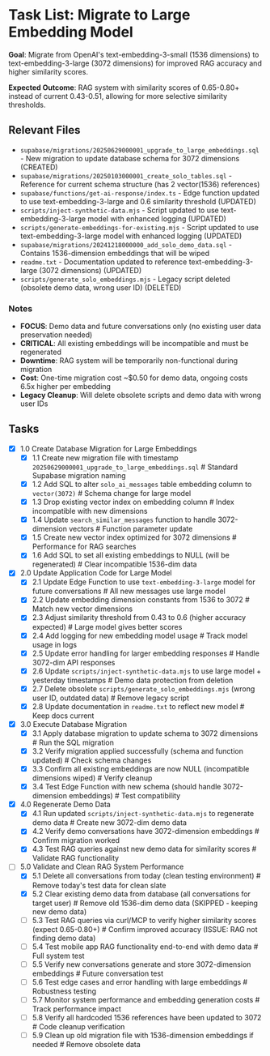 # Task List: Migrate to Large Embedding Model

**Goal**: Migrate from OpenAI's text-embedding-3-small (1536 dimensions) to text-embedding-3-large (3072 dimensions) for improved RAG accuracy and higher similarity scores.

**Expected Outcome**: RAG system with similarity scores of 0.65-0.80+ instead of current 0.43-0.51, allowing for more selective similarity thresholds.

## Relevant Files

- `supabase/migrations/20250629000001_upgrade_to_large_embeddings.sql` - New migration to update database schema for 3072 dimensions (CREATED)
- `supabase/migrations/20250103000001_create_solo_tables.sql` - Reference for current schema structure (has 2 vector(1536) references)
- `supabase/functions/get-ai-response/index.ts` - Edge function updated to use text-embedding-3-large and 0.6 similarity threshold (UPDATED)
- `scripts/inject-synthetic-data.mjs` - Script updated to use text-embedding-3-large model with enhanced logging (UPDATED)
- `scripts/generate-embeddings-for-existing.mjs` - Script updated to use text-embedding-3-large model with enhanced logging (UPDATED)
- `supabase/migrations/20241218000000_add_solo_demo_data.sql` - Contains 1536-dimension embeddings that will be wiped
- `readme.txt` - Documentation updated to reference text-embedding-3-large (3072 dimensions) (UPDATED)
- `scripts/generate_solo_embeddings.mjs` - Legacy script deleted (obsolete demo data, wrong user ID) (DELETED)

### Notes

- **FOCUS**: Demo data and future conversations only (no existing user data preservation needed)
- **CRITICAL**: All existing embeddings will be incompatible and must be regenerated
- **Downtime**: RAG system will be temporarily non-functional during migration
- **Cost**: One-time migration cost ~$0.50 for demo data, ongoing costs 6.5x higher per embedding
- **Legacy Cleanup**: Will delete obsolete scripts and demo data with wrong user IDs

## Tasks

- [x] 1.0 Create Database Migration for Large Embeddings
  - [x] 1.1 Create new migration file with timestamp `20250629000001_upgrade_to_large_embeddings.sql` # Standard Supabase migration naming
  - [x] 1.2 Add SQL to alter `solo_ai_messages` table embedding column to `vector(3072)` # Schema change for large model
  - [x] 1.3 Drop existing vector index on embedding column # Index incompatible with new dimensions
  - [x] 1.4 Update `search_similar_messages` function to handle 3072-dimension vectors # Function parameter update
  - [x] 1.5 Create new vector index optimized for 3072 dimensions # Performance for RAG searches
  - [x] 1.6 Add SQL to set all existing embeddings to NULL (will be regenerated) # Clear incompatible 1536-dim data

- [x] 2.0 Update Application Code for Large Model
  - [x] 2.1 Update Edge Function to use `text-embedding-3-large` model for future conversations # All new messages use large model
  - [x] 2.2 Update embedding dimension constants from 1536 to 3072 # Match new vector dimensions
  - [x] 2.3 Adjust similarity threshold from 0.43 to 0.6 (higher accuracy expected) # Large model gives better scores
  - [x] 2.4 Add logging for new embedding model usage # Track model usage in logs
  - [x] 2.5 Update error handling for larger embedding responses # Handle 3072-dim API responses
  - [x] 2.6 Update `scripts/inject-synthetic-data.mjs` to use large model + yesterday timestamps # Demo data protection from deletion
  - [x] 2.7 Delete obsolete `scripts/generate_solo_embeddings.mjs` (wrong user ID, outdated data) # Remove legacy script
  - [x] 2.8 Update documentation in `readme.txt` to reflect new model # Keep docs current

- [x] 3.0 Execute Database Migration
  - [x] 3.1 Apply database migration to update schema to 3072 dimensions # Run the SQL migration
  - [x] 3.2 Verify migration applied successfully (schema and function updated) # Check schema changes
  - [x] 3.3 Confirm all existing embeddings are now NULL (incompatible dimensions wiped) # Verify cleanup
  - [x] 3.4 Test Edge Function with new schema (should handle 3072-dimension embeddings) # Test compatibility

- [x] 4.0 Regenerate Demo Data
  - [x] 4.1 Run updated `scripts/inject-synthetic-data.mjs` to regenerate demo data # Create new 3072-dim demo data
  - [x] 4.2 Verify demo conversations have 3072-dimension embeddings # Confirm migration worked
  - [x] 4.3 Test RAG queries against new demo data for similarity scores # Validate RAG functionality

- [ ] 5.0 Validate and Clean RAG System Performance
  - [x] 5.1 Delete all conversations from today (clean testing environment) # Remove today's test data for clean slate
  - [x] 5.2 Clear existing demo data from database (all conversations for target user) # Remove old 1536-dim demo data (SKIPPED - keeping new demo data)
  - [ ] 5.3 Test RAG queries via curl/MCP to verify higher similarity scores (expect 0.65-0.80+) # Confirm improved accuracy (ISSUE: RAG not finding demo data)
  - [ ] 5.4 Test mobile app RAG functionality end-to-end with demo data # Full system test
  - [ ] 5.5 Verify new conversations generate and store 3072-dimension embeddings # Future conversation test
  - [ ] 5.6 Test edge cases and error handling with large embeddings # Robustness testing
  - [ ] 5.7 Monitor system performance and embedding generation costs # Track performance impact
  - [ ] 5.8 Verify all hardcoded 1536 references have been updated to 3072 # Code cleanup verification
  - [ ] 5.9 Clean up old migration file with 1536-dimension embeddings if needed # Remove obsolete data 